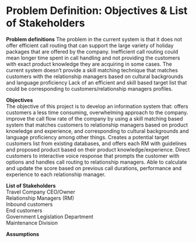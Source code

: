<h1> Problem Definition: Objectives & List of Stakeholders </h1>  
 
 **Problem definitions**
The problem in the current system is that it does not offer efficient call routing that can support the large variety of holiday packages that are offered by the company. Inefficient call routing could mean longer time spent in call handling and not providing the customers with exact product knowledge they are acquiring in some cases.
The current system doesn’t provide a skill matching technique that matches customers with the relationship managers based on cultural backgrounds and language proficiency
Lack of an efficient and skill based target list that could be corresponding to customers/relationship managers profiles.

**Objectives**  
The objective of this project is to develop an information system that:
offers customers a less time consuming, overwhelming approach to the company.
improve the call flow rate of the company by using a skill matching based system that matches customers to relationship managers based on product knowledge and experience, and corresponding to cultural backgrounds and language proficiency among other things.
Creates a potential target customers list from existing databases, and offers each RM with guidelines and proposed product based on their product knowledge/experience.
Direct customers to interactive voice response that prompts the customer with options and handles call routing to relationship managers.
Able to calculate and update the score based on previous call durations, performance and experience to each relationship manager.

  
**List of Stakeholders**  
Travel Company CEO/Owner <br/>
Relationship Managers (RM) <br/>
Inbound customers <br/>
End customers <br/>
Government Legislation Department <br/>
Maintenance Division <br/>

  
**Assumptions**

